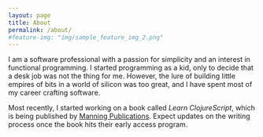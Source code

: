 ```yaml
---
layout: page
title: About
permalink: /about/
#feature-img: "img/sample_feature_img_2.png"
---
```


I am a software professional with a passion for simplicity and an interest
in functional programming. I started programming as a kid, only to decide that
a desk job was not the thing for me. However, the lure of building little
empires of bits in a world of silicon was too great, and I have spent most of my
career crafting software.

Most recently, I started working on a book called _Learn ClojureScript_, which is
being published by [Manning Publications](https://www.manning.com/). Expect updates
on the writing process once the book hits their early access program.
